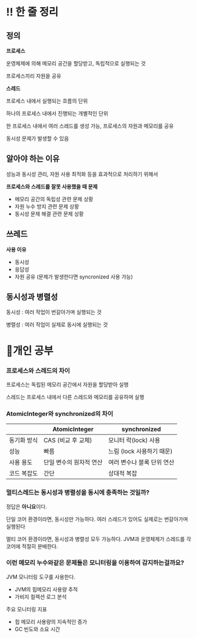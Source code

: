 # ‼️ 한 줄 정리
## 정의
**프로세스**

운영체제에 의해 메모리 공간을 할당받고, 독립적으로 실행되는 것

프로세스끼리 자원을 공유

**스레드**

프로세스 내에서 실행되는 흐름의 단위

하나의 프로세스 내에서 진행되는 개별적인 단위

한 프로세스 내에서 여러 스레드를 생성 가능, 프로세스의 자원과 메모리를 공유

동시성 문제가 발생할 수 있음

## 알아야 하는 이유
성능과 동시성 관리, 자원 사용 최적화 등을 효과적으로 처리하기 위해서

**프로세스와 스레드를 잘못 사용했을 때 문제**
- 메모리 공간의 독립성 관련 문제 상황
- 자원 누수 방지 관련 문제 상황
- 동시성 문제 해결 관련 문제 상황

## 쓰레드
**사용 이유**
- 동시성
- 응답성
- 자원 공유 (문제가 발생한다면 syncronized 사용 가능)
  
## 동시성과 병렬성
동시성 : 여러 작업이 번갈아가며 실행되는 것

병렬성 : 여러 작업이 실제로 동시에 실행되는 것

# 📝개인 공부
### 프로세스와 스레드의 차이
프로세스는 독립된 메모리 공간에서 자원을 할당받아 실행

스레드는 프로세스 내에서 다른 스레드와 메모리를 공유하며 실행

### AtomicInteger와 synchronized의 차이

|  | AtomicInteger | synchronized |
| --- | --- | --- |
| 동기화 방식 | CAS (비교 후 교체) | 모니터 락(lock) 사용 |
| 성능 | 빠름 | 느림 (lock 사용하기 때문) |
| 사용 용도 | 단일 변수의 원자적 연산 | 여러 변수나 블록 단위 연산 |
| 코드 복잡도 | 간단 | 상대적 복잡 |

### 멀티스레드는 동시성과 병렬성을 동시에 충족하는 것일까?
정답은 **아니요**이다. 

단일 코어 환경이라면, 동시성만 가능하다. 여러 스레드가 있어도 실제로는 번갈아가며 실행된다

멀티 코어 환경이라면, 동시성과 병렬성 모두 가능하다. JVM과 운영체제가 스레드를 각 코어에 적절히 분배한다.

### 이런 메모리 누수와같은 문제들은 모니터링을 이용하여 감지하는걸까요?
JVM 모니터링 도구를 사용한다.
- JVM의 힙메모리 사용량 추적
- 가비지 컬렉션 로그 분석
  
주요 모니터링 지표
  - 힙 메모리 사용량의 지속적인 증가
  - GC 빈도와 소요 시간